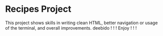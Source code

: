 # Recipes Project

This project shows skills in writing clean HTML,
better navigation or usage of the terminal, and overall improvements.
deebido ! ! ! Enjoy ! ! !